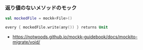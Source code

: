 
### 返り値のないメソッドのモック

```kotlin
val mockedFile = mockk<File>()

every { mockedFile.write(any()) } returns Unit
```

- https://notwoods.github.io/mockk-guidebook/docs/mockito-migrate/void/

